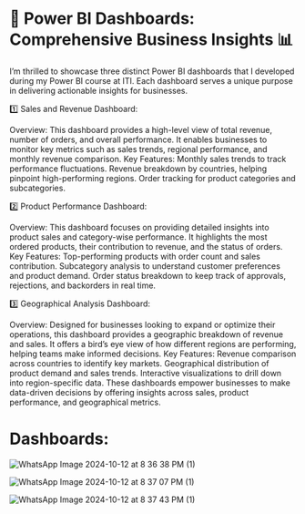 
# 🚀 Power BI Dashboards: Comprehensive Business Insights 📊

I’m thrilled to showcase three distinct Power BI dashboards that I developed during my Power BI course at ITI. 
Each dashboard serves a unique purpose in delivering actionable insights for businesses.

1️⃣ Sales and Revenue Dashboard:

Overview: This dashboard provides a high-level view of total revenue, number of orders, and overall performance.
It enables businesses to monitor key metrics such as sales trends, regional performance, and monthly revenue comparison.
Key Features:
Monthly sales trends to track performance fluctuations.
Revenue breakdown by countries, helping pinpoint high-performing regions.
Order tracking for product categories and subcategories.

2️⃣ Product Performance Dashboard:

Overview: This dashboard focuses on providing detailed insights into product sales and category-wise performance. It highlights the most ordered products,
their contribution to revenue, and the status of orders.
Key Features:
Top-performing products with order count and sales contribution.
Subcategory analysis to understand customer preferences and product demand.
Order status breakdown to keep track of approvals, rejections, and backorders in real time.

3️⃣ Geographical Analysis Dashboard:

Overview: Designed for businesses looking to expand or optimize their operations, this dashboard provides a geographic breakdown of revenue and sales.
It offers a bird’s eye view of how different regions are performing, helping teams make informed decisions.
Key Features:
Revenue comparison across countries to identify key markets.
Geographical distribution of product demand and sales trends.
Interactive visualizations to drill down into region-specific data.
These dashboards empower businesses to make data-driven decisions by offering insights across sales, product performance, and geographical metrics.

# Dashboards:

![WhatsApp Image 2024-10-12 at 8 36 38 PM (1)](https://github.com/user-attachments/assets/2b26cb3b-1601-4f90-af31-55b8727eab04)

![WhatsApp Image 2024-10-12 at 8 37 07 PM (1)](https://github.com/user-attachments/assets/c62d7901-bf5a-46ea-aa5e-bffdd1e5b8a4)

![WhatsApp Image 2024-10-12 at 8 37 43 PM (1)](https://github.com/user-attachments/assets/b25d3381-21ab-456b-b655-142ceccf7259)
